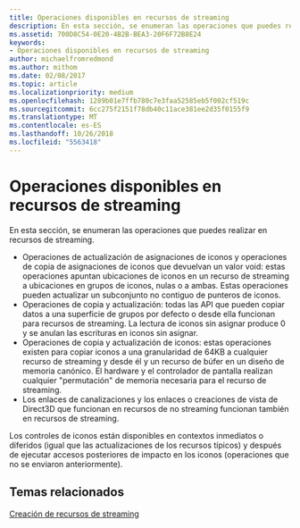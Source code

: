 ```yaml
---
title: Operaciones disponibles en recursos de streaming
description: En esta sección, se enumeran las operaciones que puedes realizar en recursos de streaming.
ms.assetid: 700D8C54-0E20-4B2B-BEA3-20F6F72B8E24
keywords:
- Operaciones disponibles en recursos de streaming
author: michaelfromredmond
ms.author: mithom
ms.date: 02/08/2017
ms.topic: article
ms.localizationpriority: medium
ms.openlocfilehash: 1289b01e7ffb780c7e3faa52585eb5f002cf519c
ms.sourcegitcommit: 6cc275f2151f78db40c11ace381ee2d35f0155f9
ms.translationtype: MT
ms.contentlocale: es-ES
ms.lasthandoff: 10/26/2018
ms.locfileid: "5563418"
---
```

# <a name="operations-available-on-streaming-resources"></a>Operaciones disponibles en recursos de streaming


En esta sección, se enumeran las operaciones que puedes realizar en recursos de streaming.

-   Operaciones de actualización de asignaciones de iconos y operaciones de copia de asignaciones de iconos que devuelvan un valor void: estas operaciones apuntan ubicaciones de iconos en un recurso de streaming a ubicaciones en grupos de iconos, nulas o a ambas. Estas operaciones pueden actualizar un subconjunto no contiguo de punteros de iconos.
-   Operaciones de copia y actualización: todas las API que pueden copiar datos a una superficie de grupos por defecto o desde ella funcionan para recursos de streaming. La lectura de iconos sin asignar produce 0 y se anulan las escrituras en iconos sin asignar.
-   Operaciones de copia y actualización de iconos: estas operaciones existen para copiar iconos a una granularidad de 64KB a cualquier recurso de streaming y desde él y un recurso de búfer en un diseño de memoria canónico. El hardware y el controlador de pantalla realizan cualquier "permutación" de memoria necesaria para el recurso de streaming.
-   Los enlaces de canalizaciones y los enlaces o creaciones de vista de Direct3D que funcionan en recursos de no streaming funcionan también en recursos de streaming.

Los controles de iconos están disponibles en contextos inmediatos o diferidos (igual que las actualizaciones de los recursos típicos) y después de ejecutar accesos posteriores de impacto en los iconos (operaciones que no se enviaron anteriormente).

## <a name="span-idrelated-topicsspanrelated-topics"></a><span id="related-topics"></span>Temas relacionados


[Creación de recursos de streaming](creating-streaming-resources.md)

 

 




